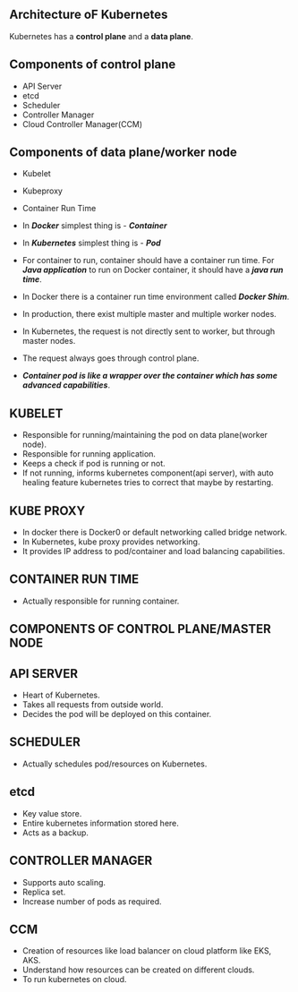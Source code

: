 **Architecture oF Kubernetes**
------------------------------

Kubernetes has a **control plane** and a **data plane**.

**Components of control plane**
-------------------------------
 - API Server
 - etcd
 - Scheduler
 - Controller Manager
 - Cloud Controller Manager(CCM)

**Components of data plane/worker node**
-----------------------------
 - Kubelet
 - Kubeproxy
 - Container Run Time

- In ***Docker*** simplest thing is - ***Container***
- In ***Kubernetes*** simplest thing is - ***Pod***
- For container to run, container should have a container run time. For ***Java application*** to run on Docker container, it should have a ***java run time***.
- In Docker there is a container run time environment called ***Docker Shim***.
- In production, there exist multiple master and multiple worker nodes.
- In Kubernetes, the request is not directly sent to worker, but through master nodes.
- The request always goes through control plane.
- ***Container pod is like a wrapper over the container which has some advanced capabilities***.

**KUBELET**
------------
- Responsible for running/maintaining the pod on data plane(worker node).
- Responsible for running application.
- Keeps a check if pod is running or not.
- If not running, informs kubernetes component(api server), with auto healing feature kubernetes tries to correct that maybe by 
  restarting.

**KUBE PROXY**
---------------
- In docker there is Docker0 or default networking called bridge network.
- In Kubernetes, kube proxy provides networking. 
- It provides IP address to pod/container and load balancing capabilities.

**CONTAINER RUN TIME**
----------------------
- Actually responsible for running container.

**COMPONENTS OF CONTROL PLANE/MASTER NODE**
--------------------------------------------
**API SERVER**
---------------
- Heart of Kubernetes.
- Takes all requests from outside world.
- Decides the pod will be deployed on this container.

**SCHEDULER**
-------------
- Actually schedules pod/resources on Kubernetes.

**etcd**
---------
- Key value store.
- Entire kubernetes information stored here.
- Acts as a backup.

**CONTROLLER MANAGER**
-----------------------
- Supports auto scaling.
- Replica set.
- Increase number of pods as required.

**CCM**
--------
- Creation of resources like load balancer on cloud platform like EKS, AKS.
- Understand how resources can be created on different clouds.
- To run kubernetes on cloud.





